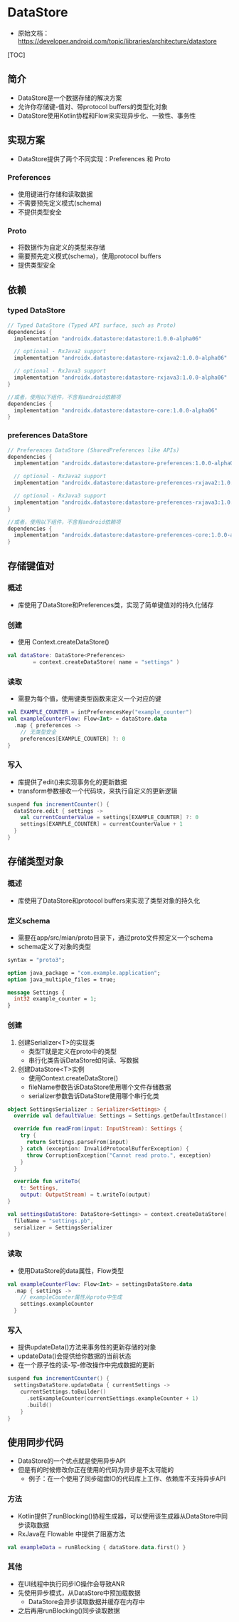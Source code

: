 

# DataStore

* 原始文档： https://developer.android.com/topic/libraries/architecture/datastore

[TOC]

## 简介
* DataStore是一个数据存储的解决方案
* 允许你存储键-值对、带protocol buffers的类型化对象
* DataStore使用Kotlin协程和Flow来实现异步化、一致性、事务性

## 实现方案
* DataStore提供了两个不同实现：Preferences 和 Proto

### Preferences
* 使用键进行存储和读取数据
* 不需要预先定义模式(schema)
* 不提供类型安全

### Proto
* 将数据作为自定义的类型来存储
* 需要预先定义模式(schema)，使用protocol buffers
* 提供类型安全


## 依赖

### typed DataStore
```groovy
// Typed DataStore (Typed API surface, such as Proto)
dependencies {
  implementation "androidx.datastore:datastore:1.0.0-alpha06"

  // optional - RxJava2 support
  implementation "androidx.datastore:datastore-rxjava2:1.0.0-alpha06"

  // optional - RxJava3 support
  implementation "androidx.datastore:datastore-rxjava3:1.0.0-alpha06"
}

//或者，使用以下组件，不含有android依赖项
dependencies {
  implementation "androidx.datastore:datastore-core:1.0.0-alpha06"
}
```

### preferences DataStore
```groovy
// Preferences DataStore (SharedPreferences like APIs)
dependencies {
  implementation "androidx.datastore:datastore-preferences:1.0.0-alpha06"

  // optional - RxJava2 support
  implementation "androidx.datastore:datastore-preferences-rxjava2:1.0.0-alpha06"

  // optional - RxJava3 support
  implementation "androidx.datastore:datastore-preferences-rxjava3:1.0.0-alpha06"
}

//或者，使用以下组件，不含有android依赖项
dependencies {
  implementation "androidx.datastore:datastore-preferences-core:1.0.0-alpha06"
}
```


## 存储键值对

### 概述
* 库使用了DataStore和Preferences类，实现了简单键值对的持久化储存

### 创建
* 使用 Context.createDataStore()

```kotlin
val dataStore: DataStore<Preferences> 
        = context.createDataStore( name = "settings" )
```

### 读取
* 需要为每个值，使用键类型函数来定义一个对应的键

```kotlin
val EXAMPLE_COUNTER = intPreferencesKey("example_counter")
val exampleCounterFlow: Flow<Int> = dataStore.data
  .map { preferences ->
    // 无类型安全
    preferences[EXAMPLE_COUNTER] ?: 0
}
```

### 写入
* 库提供了edit()来实现事务化的更新数据
* transform参数接收一个代码块，来执行自定义的更新逻辑

```kotlin
suspend fun incrementCounter() {
  dataStore.edit { settings ->
    val currentCounterValue = settings[EXAMPLE_COUNTER] ?: 0
    settings[EXAMPLE_COUNTER] = currentCounterValue + 1
  }
}
```

## 存储类型对象

### 概述
* 库使用了DataStore和protocol buffers来实现了类型对象的持久化

### 定义schema
* 需要在app/src/mian/proto目录下，通过proto文件预定义一个schema
* schema定义了对象的类型

```proto
syntax = "proto3";

option java_package = "com.example.application";
option java_multiple_files = true;

message Settings {
  int32 example_counter = 1;
}
```

### 创建
1. 创建Serializer\<T\>的实现类
    * 类型T就是定义在proto中的类型
    * 串行化类告诉DataStore如何读、写数据
1. 创建DataStore\<T\>实例
    * 使用Context.createDataStore()
    * fileName参数告诉DataStore使用哪个文件存储数据
    * serializer参数告诉DataStore使用哪个串行化类

```kotlin
object SettingsSerializer : Serializer<Settings> {
  override val defaultValue: Settings = Settings.getDefaultInstance()

  override fun readFrom(input: InputStream): Settings {
    try {
      return Settings.parseFrom(input)
    } catch (exception: InvalidProtocolBufferException) {
      throw CorruptionException("Cannot read proto.", exception)
    }
  }

  override fun writeTo(
    t: Settings,
    output: OutputStream) = t.writeTo(output)
}

val settingsDataStore: DataStore<Settings> = context.createDataStore(
  fileName = "settings.pb",
  serializer = SettingsSerializer
)
```

### 读取
* 使用DataStore的data属性，Flow类型

```kotlin
val exampleCounterFlow: Flow<Int> = settingsDataStore.data
  .map { settings ->
    // exampleCounter属性从proto中生成
    settings.exampleCounter
  }
```

### 写入
* 提供updateData()方法来事务性的更新存储的对象
* updateData()会提供给你数据的当前状态
* 在一个原子性的读-写-修改操作中完成数据的更新

```kotlin
suspend fun incrementCounter() {
  settingsDataStore.updateData { currentSettings ->
    currentSettings.toBuilder()
      .setExampleCounter(currentSettings.exampleCounter + 1)
      .build()
    }
}
```


## 使用同步代码
* DataStore的一个优点就是使用异步API
* 但是有的时候修改你正在使用的代码为异步是不太可能的
    * 例子：在一个使用了同步磁盘IO的代码库上工作、依赖库不支持异步API

### 方法
* Kotlin提供了runBlocking()协程生成器，可以使用该生成器从DataStore中同步读取数据
* RxJava在 Flowable 中提供了阻塞方法

```kotlin
val exampleData = runBlocking { dataStore.data.first() }
```

### 其他
* 在UI线程中执行同步IO操作会导致ANR
* 先使用异步模式，从DataStore中预加载数据
    * DataStore会异步读取数据并缓存在内存中
* 之后再用runBlocking()同步读取数据